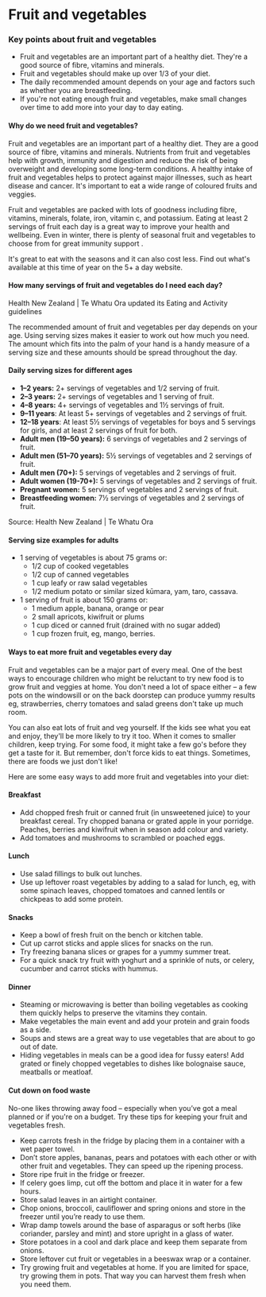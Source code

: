 # Fruit and vegetables

### Key points about fruit and vegetables

- Fruit and vegetables are an important part of a healthy diet. They're a good source of fibre, vitamins and minerals.
- Fruit and vegetables should make up over 1/3 of your diet.
- The daily recommended amount depends on your age and factors such as whether you are breastfeeding.
- If you're not eating enough fruit and vegetables, make small changes over time to add more into your day to day eating.

#### Why do we need fruit and vegetables?

Fruit and vegetables are an important part of a healthy diet. They are a good source of fibre, vitamins and minerals. Nutrients from fruit and vegetables help with growth, immunity and digestion and reduce the risk of being overweight and developing some long-term conditions. A healthy intake of fruit and vegetables helps to protect against major illnesses, such as heart disease and cancer. It's important to eat a wide range of coloured fruits and veggies.

Fruit and vegetables are packed with lots of goodness including fibre, vitamins, minerals, folate, iron, vitamin c, and potassium. Eating at least 2 servings of fruit each day is a great way to improve your health and wellbeing. Even in winter, there is plenty of seasonal fruit and vegetables to choose from for great immunity support
.

It's great to eat with the seasons and it can also cost less. Find out what's available at this time of year
on the 5+ a day website.

#### How many servings of fruit and vegetables do I need each day?

Health New Zealand | Te Whatu Ora updated its Eating and Activity guidelines

The recommended amount of fruit and vegetables per day depends on your age. Using serving sizes makes it easier to work out how much you need. The amount which fits into the palm of your hand is a handy measure of a serving size and these amounts should be spread throughout the day.

#### Daily serving sizes for different ages

- **1–2 years:** 2+ servings of vegetables and 1/2 serving of fruit.
- **2–3 years:** 2+ servings of vegetables and 1 serving of fruit.
- **4–8 years:** 4+ servings of vegetables and 1½ servings of fruit.
- **9–11 years**: At least 5+ servings of vegetables and 2 servings of fruit.
- **12–18 years**: At least 5½ servings of vegetables for boys and 5 servings for girls, and at least 2 servings of fruit for both.
- **Adult men (19–50 years):** 6 servings of vegetables and 2 servings of fruit.
- **Adult men (51–70 years):** 5½ servings of vegetables and 2 servings of fruit.
- **Adult men (70+):** 5 servings of vegetables and 2 servings of fruit.
- **Adult women (19-70+):** 5 servings of vegetables and 2 servings of fruit.
- **Pregnant women:** 5 servings of vegetables and 2 servings of fruit.
- **Breastfeeding women:** 7½ servings of vegetables and 2 servings of fruit.

Source: Health New Zealand | Te Whatu Ora

#### Serving size examples for adults

- 1 serving of vegetables is about 75 grams or:
  - 1/2 cup of cooked vegetables
  - 1/2 cup of canned vegetables
  - 1 cup leafy or raw salad vegetables
  - 1/2 medium potato or similar sized kūmara, yam, taro, cassava.
- 1 serving of fruit is about 150 grams or:
  - 1 medium apple, banana, orange or pear
  - 2 small apricots, kiwifruit or plums
  - 1 cup diced or canned fruit (drained with no sugar added)
  - 1 cup frozen fruit, eg, mango, berries.

#### Ways to eat more fruit and vegetables every day

Fruit and vegetables can be a major part of every meal. One of the best ways to encourage children who might be reluctant to try new food is to grow fruit and veggies at home. You don't need a lot of space either – a few pots on the windowsill or on the back doorstep can produce yummy results eg, strawberries, cherry tomatoes and salad greens don't take up much room.

You can also eat lots of fruit and veg yourself. If the kids see what you eat and enjoy, they'll be more likely to try it too. When it comes to smaller children, keep trying. For some food, it might take a few go's before they get a taste for it. But remember, don't force kids to eat things. Sometimes, there are foods we just don't like!

Here are some easy ways to add more fruit and vegetables into your diet:

#### Breakfast 

- Add chopped fresh fruit or canned fruit (in unsweetened juice) to your breakfast cereal. Try chopped banana or grated apple in your porridge. Peaches, berries and kiwifruit when in season add colour and variety.
- Add tomatoes and mushrooms to scrambled or poached eggs.

#### Lunch

- Use salad fillings to bulk out lunches.
- Use up leftover roast vegetables by adding to a salad for lunch, eg, with some spinach leaves, chopped tomatoes and canned lentils or chickpeas to add some protein.

#### Snacks

- Keep a bowl of fresh fruit on the bench or kitchen table.
- Cut up carrot sticks and apple slices for snacks on the run.
- Try freezing banana slices or grapes for a yummy summer treat.
- For a quick snack try fruit with yoghurt and a sprinkle of nuts, or celery, cucumber and carrot sticks with hummus.

#### Dinner 

- Steaming or microwaving is better than boiling vegetables as cooking them quickly helps to preserve the vitamins they contain.
- Make vegetables the main event and add your protein and grain foods as a side.
- Soups and stews are a great way to use vegetables that are about to go out of date.
- Hiding vegetables in meals can be a good idea for fussy eaters! Add grated or finely chopped vegetables to dishes like bolognaise sauce, meatballs or meatloaf.

#### Cut down on food waste

No-one likes throwing away food – especially when you’ve got a meal planned or if you're on a budget. Try these tips for keeping your fruit and vegetables fresh.

- Keep carrots fresh in the fridge by placing them in a container with a wet paper towel.
- Don’t store apples, bananas, pears and potatoes with each other or with other fruit and vegetables. They can speed up the ripening process.
- Store ripe fruit in the fridge or freezer.
- If celery goes limp, cut off the bottom and place it in water for a few hours.
- Store salad leaves in an airtight container.
- Chop onions, broccoli, cauliflower and spring onions and store in the freezer until you’re ready to use them.
- Wrap damp towels around the base of asparagus or soft herbs (like coriander, parsley and mint) and store upright in a glass of water.
- Store potatoes in a cool and dark place and keep them separate from onions.
- Store leftover cut fruit or vegetables in a beeswax wrap or a container.
- Try growing fruit and vegetables at home. If you are limited for space, try growing them in pots. That way you can harvest them fresh when you need them.
